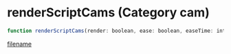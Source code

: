 # renderScriptCams (Category cam)

```js
function renderScriptCams(render: boolean, ease: boolean, easeTime: int, p3: boolean, p4: boolean): void
```

[filename](renderScriptCams_m.md ':include')